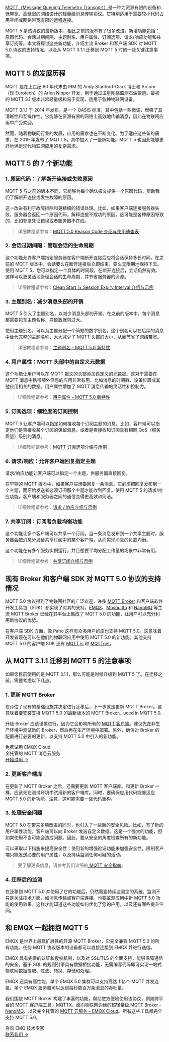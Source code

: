 [MQTT（Message Queuing Telemetry Transport）](https://www.emqx.com/zh/blog/the-easiest-guide-to-getting-started-with-mqtt)是一种为资源有限的设备和低带宽、高延迟的网络设计的轻量级消息传输协议。它特别适用于需要较小代码占用空间或网络带宽有限的远程连接。

MQTT 5 是该协议的最新版本，相比之前的版本有了很多改进。新增功能包括：原因代码、会话过期间隔、主题别名、用户属性、订阅选项、请求/响应功能和共享订阅等。本文将探讨这些新功能，介绍主流 Broker 和客户端 SDK 对 MQTT 5.0 协议的支持情况，以及从 MQTT 3.1.1 迁移到 MQTT 5 时的一些关键注意事项。

## MQTT 5 的发展历程

MQTT 是在上世纪 90 年代末由 IBM 的 Andy Stanford-Clark 博士和 Arcom（现 Eurotech）的 Arlen Nipper 开发，用于通过卫星网络监测石油管道。最初的 MQTT 3.1 版本非常轻量级和易于实现，适用于各种物联网设备。

MQTT 3.1.1 于 2014 年发布，是一个 OASIS 标准，其中包括一些微调，增强了其清晰性和互操作性。它能够在资源有限的网络上高效地传输消息，因此在物联网应用中广受欢迎。

然而，随着物联网行业的发展，应用的需求也在不断变化。为了适应这些新的需求，在 2019 年发布了 MQTT 5，其中加入了一些新功能。MQTT 5 也因此能够更好地满足现代物联网应用的复杂需求。

## MQTT 5 的 7 个新功能

### 1. 原因代码：了解断开连接或失败原因

MQTT 5 与之前的版本不同，它能够为每个确认报文提供一个原因代码，帮助我们了解断开连接或发生故障的原因。

这一改进有利于故障排除和更精细的错误处理。比如，如果客户端连接服务器失败，服务器会返回一个原因代码，解释连接不成功的原因。这可能是各种原因导致的，比如登录凭证错误或者服务器不在线。

> 详细教程请参考：[MQTT 5.0 Reason Code 介绍与使用速查表](https://www.emqx.com/zh/blog/mqtt5-new-features-reason-code-and-ack)

### 2. 会话过期间隔：管理会话的生命周期

这个功能允许客户端指定服务器在客户端断开连接后应将会话保持多长时间。在之前的 MQTT 版本中，会话要么在断开连接后立即结束，要么无限期地保持下去。使用 MQTT 5，您可以指定一个具体的时间段，在断开连接后，会话仍然有效。这样可以更灵活地管理会话的生命周期，并节省服务器的资源。

> 详细教程请参考：[Clean Start 与 Session Expiry Interval 介绍与示例](https://www.emqx.com/zh/blog/mqtt5-new-feature-clean-start-and-session-expiry-interval)

### 3. 主题别名：减少消息头部的开销

MQTT 5 引入了主题别名，以减少消息头部的开销。在之前的版本中，每个消息都需要包含主题名称，导致数据包过大。

使用主题别名，可以为主题分配一个简短的数字别名。这个别名可以在后续的消息中替代完整的主题名称，大大减少了 MQTT 头部的大小，从而节省了网络带宽。

> 详细教程请参考：[主题别名 - MQTT 5.0 新特性](https://www.emqx.com/zh/blog/mqtt5-topic-alias)

### 4. 用户属性：MQTT 头部中的自定义元数据

这个功能让用户可以在 MQTT 报文的头部添加自定义的元数据。这对于需要在 MQTT 消息中携带额外信息的应用非常有用，比如消息的时间戳、设备位置或其他应用相关的数据。用户属性增加了 MQTT 消息传输的灵活性和控制力。

> 详细教程请参考：[用户属性 - MQTT 5.0 新特性](https://www.emqx.com/zh/blog/mqtt5-user-properties)

### 5. 订阅选项：细粒度的订阅控制

MQTT 5 让客户端可以指定如何接收每个订阅主题的消息。比如，客户端可以指定他们是否接收某个订阅的保留消息，或者是否接收和订阅具有相同 QoS（服务质量）级别的消息。

> 详细教程请参考：[MQTT 订阅选项介绍与示例](https://www.emqx.com/zh/blog/an-introduction-to-subscription-options-in-mqtt)

### 6. 请求/响应：允许客户端回复指定主题

请求/响应功能让客户端可以指定一个主题，供服务器直接回复。

在早期的 MQTT 版本中，如果客户端想要回复一条消息，它必须把回复发布到一个主题，而原始发送者必须订阅那个主题才能收到回复。使用 MQTT 5 的请求/响应功能，客户端和服务器之间的通信变得更高效和简洁。

> 详细教程请参考：[请求 / 响应介绍与示例](https://www.emqx.com/zh/blog/mqtt5-request-response)

### 7. 共享订阅：订阅者负载均衡功能

这个功能让多个客户端可以共享一个订阅。当一条消息发布到一个共享主题时，服务器会把消息分发给共享订阅中的某个客户端，从而实现消息的负载均衡。

这个功能在有多个服务实例运行，并且想要平均分配工作量的场景中非常有用。

>详细教程请参考：[共享订阅介绍与示例](https://www.emqx.com/zh/blog/introduction-to-mqtt5-protocol-shared-subscription)

## 现有 Broker 和客户端 SDK 对 MQTT 5.0 协议的支持情况

MQTT 5.0 协议得到了物联网社区的广泛欢迎，许多 [MQTT Broker](https://www.emqx.com/zh/blog/the-ultimate-guide-to-mqtt-broker-comparison) 和客户端软件开发工具包（SDK）都实现了对其的支持。[EMQX](https://www.emqx.io/)、[Mosquitto](https://www.emqx.com/en/blog/mosquitto-mqtt-broker-pros-cons-tutorial-and-modern-alternatives) 和 [NanoMQ](https://nanomq.io/) 等主流 MQTT Broker 已经在其平台上集成了 MQTT 5.0 的功能，让用户可以充分利用新协议的优势。

在客户端 SDK 方面，像 Paho 这样有众多用户的库也支持 MQTT 5.0。这意味着开发者现在可以在他们的物联网应用中使用 MQTT 5.0 的新功能。其他支持 MQTT 5.0 的客户端 SDK 还有 [MQTT.js](https://www.emqx.com/zh/blog/mqtt-js-tutorial) 和 [MQTTnet](https://www.emqx.com/en/blog/connecting-to-serverless-mqtt-broker-with-mqttnet-in-csharp)。

## 从 MQTT 3.1.1 迁移到 MQTT 5 的注意事项

如果您目前使用的是 MQTT 3.1.1，那么可能是时候升级到 MQTT 5 了。在迁移之前，需要考虑以下几点。

### 1. 更新 MQTT Broker

在评估了现有的基础设施并决定进行迁移后，下一步就是更新 MQTT Broker。这意味着要安装支持 MQTT 5.0 的最新版本的 MQTT Broker。uced in MQTT 5.0.

升级 Broker 应该谨慎进行，因为它会影响所有的 [MQTT 客户端](https://www.emqx.com/zh/blog/mqtt-client-tools)。建议先在非生产环境中测试新的 Broker，然后再在生产环境中部署。另外，确保对 Broker 的配置进行必要的更新，以支持 MQTT 5.0 中引入的新功能。

<section class="promotion">
    <div>
        免费试用 EMQX Cloud
        <div class="is-size-14 is-text-normal has-text-weight-normal">全托管的 MQTT 消息云服务</div>
    </div>
    <a href="https://accounts-zh.emqx.com/signup?continue=https://cloud.emqx.com/console/deployments/0?oper=new" class="button is-gradient px-5">开始试用 →</a>
</section>


### 2. 更新客户端库

在更新了 MQTT Broker 之后，还需要更新 MQTT 客户端库。和更新 Broker 一样，应该先在测试环境中试用新的客户端库。同时，要确保应用代码能够适应 MQTT 5.0 的新功能。注意，这可能需要一些代码重构。

### 3. 处理安全问题

MQTT 5.0 在带来多项改进的同时，也引入了一些新的安全风险。比如，有了新的用户属性功能，客户端可以向 Broker 发送自定义数据。这是一个强大的功能，但如果使用不当可能会造成问题。因此，要从安全的角度检查所有的新功能。

可以采取以下措施来提高安全性：使用新的增强验证功能来加强安全性，限制客户端只能发送必要的用户属性，以及持续监测任何可疑的活动。

> 要了解更多信息，请参考我们详细的[ MQTT 安全指南](https://www.emqx.com/zh/blog/essential-things-to-know-about-mqtt-security)。

### 4. 迁移后的监测

在迁移到 MQTT 5.0 并使用了它的功能后，仍然需要持续监测您的系统。监测不只是关注技术方面，如消息传输或客户端连接。也要监测应用中新 MQTT 5.0 功能的使用效果。这样才能知道这些功能如何优化了您的应用，以及还有哪些提升空间。

## 和 EMQX 一起拥抱 MQTT 5

EMQX 是世界上最具扩展性的开源 MQTT Broker，它完全兼容 MQTT 5.0 的所有功能。任何 MQTT 协议版本的设备都可以直接连接到 EMQX 并进行通信。

EMQX 具有完善的认证和授权机制，以及对 SSL/TLS 的全面支持，能够保障通信的安全。基于 SQL 的规则引擎具有数据桥接功能，无需编写代码即可实现一站式物联网数据提取、过滤、转换、存储和处理。

EMQX 还具有高性能，单个 EMQX 5.0 集群可以支持高达 1 亿个 MQTT 并发连接。单个 EMQX 服务器可以达到每秒数百万条消息的吞吐量。

我们围绕 MQTT Broker 构建了丰富的功能，帮助您方便地使用该协议，例如跨平台的 [MQTT 客户端工具 - MQTTX](https://mqttx.app/)、面向物联网边缘的[超轻量级 MQTT Broker - NanoMQ](https://nanomq.io/)、以及完全托管的 [MQTT 云服务 - EMQX Cloud](https://www.emqx.com/zh/cloud)。所有这些工具都完全支持 MQTT 5.0。





<section class="promotion">
    <div>
        咨询 EMQ 技术专家
    </div>
    <a href="https://www.emqx.com/zh/contact?product=solutions" class="button is-gradient px-5">联系我们 →</a>
</section>

